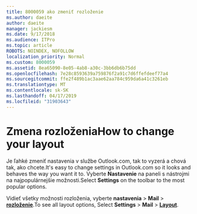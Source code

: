 ```yaml
---
title: 8000059 ako zmeniť rozloženie
ms.author: daeite
author: daeite
manager: jackiesm
ms.date: 9/17/2018
ms.audience: ITPro
ms.topic: article
ROBOTS: NOINDEX, NOFOLLOW
localization_priority: Normal
ms.custom: 8000059
ms.assetid: 8ea65090-8e05-4ab8-a30c-3bb6db6b75dd
ms.openlocfilehash: 7e28c8593639a759876f2a91c7d6ffefdeef77a4
ms.sourcegitcommit: ffe2f489b1ac3aae62aa784c959da6a41c3261eb
ms.translationtype: MT
ms.contentlocale: sk-SK
ms.lasthandoff: 04/17/2019
ms.locfileid: "31903643"
---
```

# <a name="how-to-change-your-layout"></a><span data-ttu-id="a0416-102">Zmena rozloženia</span><span class="sxs-lookup"><span data-stu-id="a0416-102">How to change your layout</span></span>

<span data-ttu-id="a0416-103">Je ľahké zmeniť nastavenia v službe Outlook.com, tak to vyzerá a chová tak, ako chcete.</span><span class="sxs-lookup"><span data-stu-id="a0416-103">It's easy to change settings in Outlook.com so it looks and behaves the way you want it to.</span></span> <span data-ttu-id="a0416-104">Vyberte **Nastavenie** na paneli s nástrojmi na najpopulárnejšie možnosti.</span><span class="sxs-lookup"><span data-stu-id="a0416-104">Select **Settings** on the toolbar to the most popular options.</span></span> 

<span data-ttu-id="a0416-105">Vidieť všetky možnosti rozloženia, vyberte **nastavenia** > **Mail** > [**rozloženie**](https://outlook.live.com/mail/options/mail/layout).</span><span class="sxs-lookup"><span data-stu-id="a0416-105">To see all layout options, Select **Settings** > **Mail** > [**Layout**](https://outlook.live.com/mail/options/mail/layout).</span></span> 
  

